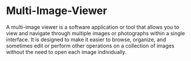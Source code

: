 # Multi-Image-Viewer
A multi-image viewer is a software application or tool that allows you to view and navigate through multiple images or photographs within a single interface. It is designed to make it easier to browse, organize, and sometimes edit or perform other operations on a collection of images without the need to open each image individually. 
